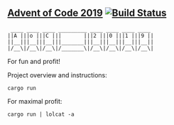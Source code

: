 ## [Advent of Code 2019](https://adventofcode.com/2019) [![Build Status](https://travis-ci.org/johannst/aoc2019.svg?branch=master)](https://travis-ci.org/johannst/aoc2019)


```
 ____ ____ ____ _________ ____ ____ ____ ____
||A |||o |||C |||       |||2 |||0 |||1 |||9 ||
||__|||__|||__|||_______|||__|||__|||__|||__||
|/__\|/__\|/__\|/_______\|/__\|/__\|/__\|/__\|
```

For fun and profit!

Project overview and instructions:
```
cargo run

```

For maximal profit:
```
cargo run | lolcat -a

```

